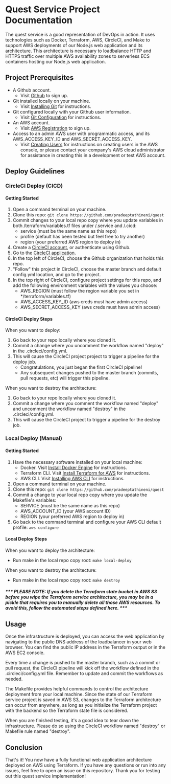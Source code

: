 # Quest Service Project Documentation

The quest service is a good representation of DevOps in action. It uses technologies such as Docker, Terraform, AWS, CircleCI, and Make to support AWS deployments of our Node.js web application and its architecture. This architecture is necessary to loadbalance HTTP and HTTPS traffic over multiple AWS availability zones to serverless ECS containers hosting our Node.js web application.

## Project Prerequisites

-   A Github account.
    -   Visit [Github](https://github.com/signup) to sign up.
-   Git installed locally on your machine.
    -   Visit [Installing Git](https://git-scm.com/book/en/v2/Getting-Started-Installing-Git) for instructions.
-   Git configured locally with your Github user information.
    -   Visit [Git Configuration](https://www.git-scm.com/book/en/v2/Customizing-Git-Git-Configuration) for instructions.
-   An AWS account.
    -   Visit [AWS Registration](https://portal.aws.amazon.com/gp/aws/developer/registration/index.html) to sign up.
-   Access to an admin AWS user with programmatic access, and its AWS_ACCESS_KEY_ID and AWS_SECRET_ACCESS_KEY.
    -   Visit [Creating Users](https://docs.aws.amazon.com/IAM/latest/UserGuide/id_users_create.html#id_users_create_console) for instructions on creating users in the AWS console, or please contact your company's AWS cloud administrator for assistance in creating this in a development or test AWS account.

## Deploy Guidelines

### CircleCI Deploy (CICD)

#### Getting Started

1. Open a command terminal on your machine.
2. Clone this repo: `git clone https://github.com/pradeeptathineni/quest`
3. Commit changes to your local repo copy where you update variables in both /terraform/variables.tf files under /.service and /.cicd:
    - service (must be the same name as this repo)
    - profile (default has been tested but feel free to try another)
    - region (your preferred AWS region to deploy in)
4. Create a [CircleCI account](https://circleci.com/), or authenticate using Github.
5. Go to the [CircleCI application](https://app.circleci.com/dashboard).
6. In the top left of CircleCI, choose the Github organization that holds this repo.
7. "Follow" this project in CircleCI, choose the master branch and default config.yml location, and go to the project.
8. In the top right of CircleCI, configure project settings for this repo, and add the following environment variables with the values you choose:
    - AWS_REGION (must follow the region variable you set in \*/terraform/variables.tf)
    - AWS_ACCESS_KEY_ID (aws creds must have admin access)
    - AWS_SECRET_ACCESS_KEY (aws creds must have admin access)

#### CircleCI Deploy Steps

When you want to deploy:

1. Go back to your repo locally where you cloned it.
2. Commit a change where you uncomment the workflow named "deploy" in the .circleci/config.yml.
3. This will cause the CircleCI project project to trigger a pipeline for the deploy job.
    - Congratulations, you just began the first CircleCI pipeline!
    - Any subsequent changes pushed to the master branch (commits, pull requests, etc) will trigger this pipeline.

When you want to destroy the architecture:

1.  Go back to your repo locally where you cloned it.
2.  Commit a change where you comment the workflow named "deploy" and uncomment the workflow named "destroy" in the .circleci/config.yml.
3.  This will cause the CircleCI project to trigger a pipeline for the destroy job.

### Local Deploy (Manual)

#### Getting Started

1. Have the necessary software installed on your local machine:
    - Docker. Visit [Install Docker Engine](https://docs.docker.com/engine/install/) for instructions.
    - Terraform CLI. Visit [Install Terraform for AWS](https://developer.hashicorp.com/terraform/tutorials/aws-get-started/install-cli) for instructions.
    - AWS CLI. Visit [Installing AWS CLI](https://docs.aws.amazon.com/cli/latest/userguide/getting-started-install.html) for instructions.
2. Open a command terminal on your machine.
3. Clone this repo: `git clone https://github.com/pradeeptathineni/quest`
4. Commit a change to your local repo copy where you update the Makefile's variables:
    - SERVICE (must be the same name as this repo)
    - AWS_ACCOUNT_ID (your AWS account ID)
    - REGION (your preferred AWS region to deploy in)
5. Go back to the command terminal and configure your AWS CLI default profile: `aws configure`

#### Local Deploy Steps

When you want to deploy the architecture:

-   Run make in the local repo copy root: `make local-deploy`

When you want to destroy the architecture:

-   Run make in the local repo copy root: `make destroy`

##### \*\*\* PLEASE NOTE: If you delete the Terraform state bucket in AWS S3 before you wipe the Terraform service architecture, you may be in a pickle that requires you to manually delete all those AWS resources. To avoid this, follow the automated steps defined here. \*\*\*

## Usage

Once the infrastructure is deployed, you can access the web application by navigating to the public DNS address of the loadbalancer in your web browser. You can find the public IP address in the Terraform output or in the AWS EC2 console.

Every time a change is pushed to the master branch, such as a commit or pull request, the CircleCI pipeline will kick off the workflow defined in the .circleci/config.yml file. Remember to update and commit the workflows as needed.

The Makefile provides helpful commands to control the architecture deployment from your local machine. Since the state of our Terraform service project is saved in AWS S3, changes to the Terraform architecture can occur from anywhere, as long as you initialize the Terraform project with the backend so the Terraform state file is considered.

When you are finished testing, it's a good idea to tear down the infrastructure. Please do so using the CircleCI workflow named "destroy" or Makefile rule named "destroy".

## Conclusion

That's it! You now have a fully functional web application architecture deployed on AWS using Terraform. If you have any questions or run into any issues, feel free to open an issue on this repository. Thank you for testing out this quest service implementation!
